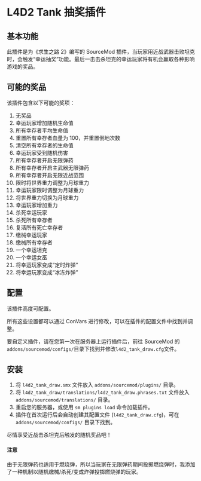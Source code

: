 # L4D2 Tank 抽奖插件

## 基本功能

此插件是为《求生之路 2》编写的 SourceMod 插件，当玩家用近战武器击败坦克时，会触发“幸运抽奖”功能。最后一击击杀坦克的幸运玩家将有机会赢取各种影响游戏的奖品。

## 可能的奖品

该插件包含以下可能的奖项：

1. 无奖品
2. 幸运玩家增加随机生命值
3. 所有幸存者平均生命值
4. 重置所有幸存者血量为 100，并重置倒地次数
5. 清空所有幸存者的生命值
6. 幸运玩家受到随机伤害
7. 所有幸存者开启无限弹药
8. 所有幸存者开启主武器无限弹药
9. 所有幸存者开启无限近战范围
10. 限时将世界重力调整为月球重力
11. 幸运玩家限时调整为月球重力
12. 将世界重力切换为月球重力
13. 幸运玩家增加重力
14. 杀死幸运玩家
15. 杀死所有幸存者
16. 复活所有死亡幸存者
17. 缴械幸运玩家
18. 缴械所有幸存者
19. 一个幸运坦克
20. 一个幸运女巫
21. 将幸运玩家变成“定时炸弹”
22. 将幸运玩家变成“冰冻炸弹”

## 配置

该插件高度可配置。

所有这些设置都可以通过 ConVars 进行修改，可以在插件的配置文件中找到并调整。

要自定义插件，请在您第一次在服务器上运行插件后，前往 SourceMod 的`addons/sourcemod/configs/`目录下找到并修改`l4d2_tank_draw.cfg`文件。

## 安装

1. 将 `l4d2_tank_draw.smx` 文件放入 `addons/sourcemod/plugins/` 目录。
2. 将 `l4d2_tank_draw/translations/l4d2_tank_draw.phrases.txt` 文件放入 `addons/sourcemod/translations/` 目录。
3. 重启您的服务器，或使用 `sm plugins load` 命令加载插件。
4. 插件在首次运行后会自动创建其配置文件 (`l4d2_tank_draw.cfg`)，可在 `addons/sourcemod/configs/` 目录下找到。

尽情享受近战击杀坦克后触发的随机奖品吧！

#### 注意

由于无限弹药也适用于燃烧弹，所以当玩家在无限弹药期间投掷燃烧弹时，我添加了一种机制以随机缴械/杀死/变成炸弹投掷燃烧弹的玩家。
